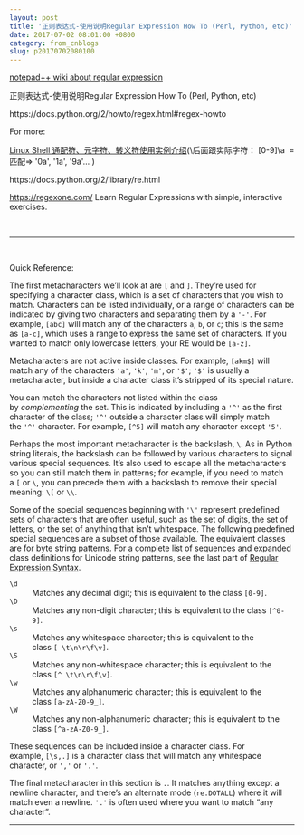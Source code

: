 ```yaml
---
layout: post
title: '正则表达式-使用说明Regular Expression How To (Perl, Python, etc)'
date: 2017-07-02 08:01:00 +0800
category: from_cnblogs
slug: p20170702080100
---
```

<p><a href="http://docs.notepad-plus-plus.org/index.php/Regular_Expressions" target="_blank">notepad++ wiki about regular expression</a></p>
<p>正则表达式-使用说明Regular Expression How To (Perl, Python, etc)</p>
<p>https://docs.python.org/2/howto/regex.html#regex-howto</p>
<p>For more:</p>
<p><a id="cb_post_title_url" class="postTitle2" href="https://www.cnblogs.com/chengmo/archive/2010/10/17/1853344.html">Linux Shell 通配符、元字符、转义符使用实例介绍</a>(\后面跟实际字符： [0-9]\a&nbsp; =匹配=&gt; '0a', '1a', '9a'... )</p>
<p>https://docs.python.org/2/library/re.html</p>
<p><a title="sonictl" href="https://regexone.com/">https://regexone.com/</a> <span class="site_name"><span class="desc hide-max-md">Learn Regular Expressions with simple, interactive exercises.</span></span></p>
<p>&nbsp;</p>
<hr />
<p>&nbsp;</p>
<p>Quick Reference:</p>
<p>The first metacharacters we&rsquo;ll look at are&nbsp;<code class="docutils literal"><span class="pre">[</span></code>&nbsp;and&nbsp;<code class="docutils literal"><span class="pre">]</span></code>. They&rsquo;re used for specifying a character class, which is a set of characters that you wish to match. Characters can be listed individually, or a range of characters can be indicated by giving two characters and separating them by a&nbsp;<code class="docutils literal"><span class="pre">'-'</span></code>. For example,&nbsp;<code class="docutils literal"><span class="pre">[abc]</span></code>&nbsp;will match any of the characters&nbsp;<code class="docutils literal"><span class="pre">a</span></code>,&nbsp;<code class="docutils literal"><span class="pre">b</span></code>, or&nbsp;<code class="docutils literal"><span class="pre">c</span></code>; this is the same as&nbsp;<code class="docutils literal"><span class="pre">[a-c]</span></code>, which uses a range to express the same set of characters. If you wanted to match only lowercase letters, your RE would be&nbsp;<code class="docutils literal"><span class="pre">[a-z]</span></code>.</p>
<p>Metacharacters are not active inside classes. For example,&nbsp;<code class="docutils literal"><span class="pre">[akm$]</span></code>&nbsp;will match any of the characters&nbsp;<code class="docutils literal"><span class="pre">'a'</span></code>,&nbsp;<code class="docutils literal"><span class="pre">'k'</span></code>,&nbsp;<code class="docutils literal"><span class="pre">'m'</span></code>, or&nbsp;<code class="docutils literal"><span class="pre">'$'</span></code>;&nbsp;<code class="docutils literal"><span class="pre">'$'</span></code>&nbsp;is usually a metacharacter, but inside a character class it&rsquo;s stripped of its special nature.</p>
<p>You can match the characters not listed within the class by&nbsp;<em class="dfn">complementing</em>&nbsp;the set. This is indicated by including a&nbsp;<code class="docutils literal"><span class="pre">'^'</span></code>&nbsp;as the first character of the class;&nbsp;<code class="docutils literal"><span class="pre">'^'</span></code>&nbsp;outside a character class will simply match the&nbsp;<code class="docutils literal"><span class="pre">'^'</span></code>&nbsp;character. For example,&nbsp;<code class="docutils literal"><span class="pre">[^5]</span></code>&nbsp;will match any character except&nbsp;<code class="docutils literal"><span class="pre">'5'</span></code>.</p>
<p>Perhaps the most important metacharacter is the backslash,&nbsp;<code class="docutils literal"><span class="pre">\</span></code>. As in Python string literals, the backslash can be followed by various characters to signal various special sequences. It&rsquo;s also used to escape all the metacharacters so you can still match them in patterns; for example, if you need to match a&nbsp;<code class="docutils literal"><span class="pre">[</span></code>&nbsp;or&nbsp;<code class="docutils literal"><span class="pre">\</span></code>, you can precede them with a backslash to remove their special meaning:&nbsp;<code class="docutils literal"><span class="pre">\[</span></code>&nbsp;or&nbsp;<code class="docutils literal"><span class="pre">\\</span></code>.</p>
<p>Some of the special sequences beginning with&nbsp;<code class="docutils literal"><span class="pre">'\'</span></code>&nbsp;represent predefined sets of characters that are often useful, such as the set of digits, the set of letters, or the set of anything that isn&rsquo;t whitespace. The following predefined special sequences are a subset of those available. The equivalent classes are for byte string patterns. For a complete list of sequences and expanded class definitions for Unicode string patterns, see the last part of&nbsp;<a class="reference internal" href="https://docs.python.org/2/library/re.html#re-syntax">Regular Expression Syntax</a>.</p>
<dl class="docutils"><dt><code class="docutils literal"><span class="pre">\d</span></code></dt><dd>Matches any decimal digit; this is equivalent to the class&nbsp;<code class="docutils literal"><span class="pre">[0-9]</span></code>.</dd><dt><code class="docutils literal"><span class="pre">\D</span></code></dt><dd>Matches any non-digit character; this is equivalent to the class&nbsp;<code class="docutils literal"><span class="pre">[^0-9]</span></code>.</dd><dt><code class="docutils literal"><span class="pre">\s</span></code></dt><dd>Matches any whitespace character; this is equivalent to the class&nbsp;<code class="docutils literal"><span class="pre">[&nbsp;<span class="pre">\t\n\r\f\v]</span></span></code>.</dd><dt><code class="docutils literal"><span class="pre">\S</span></code></dt><dd>Matches any non-whitespace character; this is equivalent to the class&nbsp;<code class="docutils literal"><span class="pre">[^&nbsp;<span class="pre">\t\n\r\f\v]</span></span></code>.</dd><dt><code class="docutils literal"><span class="pre">\w</span></code></dt><dd>Matches any alphanumeric character; this is equivalent to the class&nbsp;<code class="docutils literal"><span class="pre">[a-zA-Z0-9_]</span></code>.</dd><dt><code class="docutils literal"><span class="pre">\W</span></code></dt><dd>Matches any non-alphanumeric character; this is equivalent to the class&nbsp;<code class="docutils literal"><span class="pre">[^a-zA-Z0-9_]</span></code>.</dd></dl>
<p>These sequences can be included inside a character class. For example,&nbsp;<code class="docutils literal"><span class="pre">[\s,.]</span></code>&nbsp;is a character class that will match any whitespace character, or&nbsp;<code class="docutils literal"><span class="pre">','</span></code>&nbsp;or&nbsp;<code class="docutils literal"><span class="pre">'.'</span></code>.</p>
<p>The final metacharacter in this section is&nbsp;<code class="docutils literal"><span class="pre">.</span></code>. It matches anything except a newline character, and there&rsquo;s an alternate mode (<code class="docutils literal"><span class="pre">re.DOTALL</span></code>) where it will match even a newline.&nbsp;<code class="docutils literal"><span class="pre">'.'</span></code>&nbsp;is often used where you want to match &ldquo;any character&rdquo;.</p>
<hr />
<p>&nbsp;</p>
